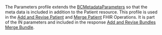 The Parameters profile extends the [BCMetadataParameters](StructureDefinition-bc-metadata-parameters.html) so that the meta data is included in addition to the Patient resource.  This profile is used in the [Add and Revise Patient](OperationDefinition-bc-patient-revise.html) and [Merge Patient](OperationDefinition-bc-patient-merge.html) FHIR Operations.  It is part of the IN parameters and included in the response [Add and Revise Bundles](StructureDefinition-bc-revise-response-bundle.html) [Merge Bundle](StructureDefinition-bc-merge-response-bundle.html).
